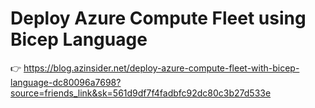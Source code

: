 # Deploy Azure Compute Fleet using Bicep Language

👉 https://blog.azinsider.net/deploy-azure-compute-fleet-with-bicep-language-dc80096a7698?source=friends_link&sk=561d9df7f4fadbfc92dc80c3b27d533e